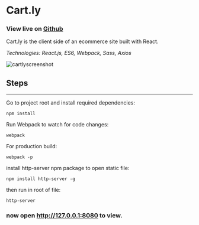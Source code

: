 # Cart.ly

### View live on [Github](http://nanettejulius.com/Cart.ly-with-React/)

Cart.ly is the client side of an ecommerce site built with React.

_Technologies: React.js, ES6, Webpack, Sass, Axios_

![cartlyscreenshot](https://user-images.githubusercontent.com/28736699/36051515-3ef372a6-0d9f-11e8-847f-c9465908ac8f.png)

## Steps

-----------

Go to project root and install required dependencies:
```
npm install
```

Run Webpack to watch for code changes:
```
webpack
```

For production build:

```
webpack -p
```

install http-server npm package to open static file:

```
npm install http-server -g
```

then run in root of file:

```
http-server
```
### now open http://127.0.0.1:8080 to view.
